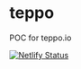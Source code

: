 # teppo
POC for teppo.io

[![Netlify Status](https://api.netlify.com/api/v1/badges/4f1afd27-abe1-4c38-95c9-c55672200145/deploy-status)](https://app.netlify.com/sites/teppo-poc-85d989/deploys)
